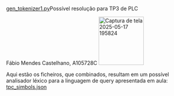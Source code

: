 [gen_tokenizer1.py](https://github.com/user-attachments/files/22866787/gen_tokenizer1.py)Possível resolução para TP3 de PLC

Fábio Mendes Castelhano, A105728C
<img width="122" height="131" alt="Captura de tela 2025-05-17 195824" src="https://github.com/user-attachments/assets/a4c76593-3a22-4e9d-a498-3f136fe8cd8d" />

Aqui estão os ficheiros, que combinados, resultam em um possível analisador léxico para a linguagem de query apresentada em aula:
[tpc_simbols.json](https://github.com/user-attachments/files/22866794/tpc_simbols.json)

